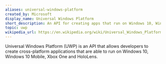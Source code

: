 ```yaml
---
aliases: universal-windows-platform
created_by: Microsoft
display_name: Universal Windows Platform
short_description: An API for creating apps that run on Windows 10, Windows 10 Mobile, Xbox One and HoloLens.
topic: uwp
wikipedia_url: https://en.wikipedia.org/wiki/Universal_Windows_Platform
---
```

Universal Windows Platform (UWP) is an API that allows developers to create cross-platform applications that are able to run on Windows 10, Windows 10 Mobile, Xbox One and HoloLens.
